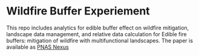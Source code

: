 # Wildfire Buffer Experiement

This repo includes analytics for edible buffer effect on wildfire mitigation, landscape data management, and relative data calculation for Edible fire buffers: mitigation of wildfire with multifunctional landscapes. The paper is available as [PNAS Nexus](https://academic.oup.com/pnasnexus/article/2/10/pgad315/7325141)

